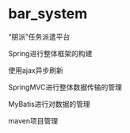 # bar_system

“朋派”任务派遣平台

Spring进行整体框架的构建

使用ajax异步刷新

SpringMVC进行整体数据传输的管理

MyBatis进行对数据的管理

maven项目管理
